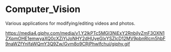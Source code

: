 # Computer_Vision
Various applications for modifying/editing videos and photos.

https://media4.giphy.com/media/v1.Y2lkPTc5MGI3NjExY2RnbjIyZmF3OXN1ZXpmOHE1emwyaXQ0cXZiYjJoNHY2dHUyeGlxYSZlcD12MV9pbnRlcm5hbF9naWZfYnlfaWQmY3Q9Zw/Gvm8o9CRjPhwlfchui/giphy.gif
